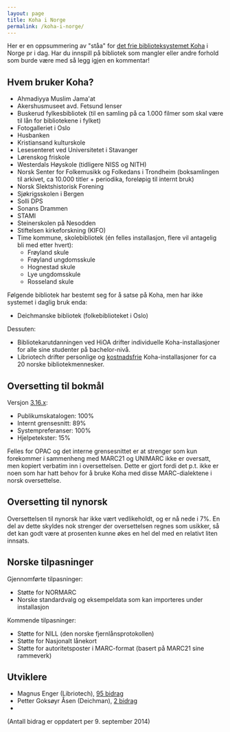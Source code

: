 ```yaml
---
layout: page
title: Koha i Norge
permalink: /koha-i-norge/
---
```


<p>Her er en oppsummering av "ståa" for <a href="http://koha-community.org/">det frie biblioteksystemet Koha</a> i Norge pr i dag. Har du innspill på bibliotek som mangler eller andre forhold som burde være med så legg igjen en kommentar!</p>

<h2>Hvem bruker Koha?</h2>

<ul>
<li>Ahmadiyya Muslim Jama'at</li>
<li>Akershusmuseet avd. Fetsund lenser</li>
<li>Buskerud fylkesbibliotek (til en samling på ca 1.000 filmer som skal være til lån for bibliotekene i fylket)</li>
<li>Fotogalleriet i Oslo</li>
<li>Husbanken</li>
<li>Kristiansand kulturskole</li>
<li>Lesesenteret ved Universitetet i Stavanger</li>
<li>Lørenskog friskole</li>
<li>Westerdals Høyskole (tidligere NISS og NITH)</li>
<li>Norsk Senter for Folkemusikk og Folkedans i Trondheim (boksamlingen til arkivet, ca 10.000 titler + periodika, foreløpig til internt bruk)</li>
<li>Norsk Slektshistorisk Forening</li>
<li>Sjøkrigsskolen i Bergen</li>
<li>Solli DPS</li>
<li>Sonans Drammen</li>
<li>STAMI</li>
<li>Steinerskolen på Nesodden</li>
<li>Stiftelsen kirkeforskning (KIFO)</li>
<li>Time kommune, skolebibliotek (én felles installasjon, flere vil antagelig bli med etter hvert):
  <ul>
  <li>Frøyland skule</li>
  <li>Frøyland ungdomsskule</li>
  <li>Hognestad skule</li>
  <li>Lye ungdomsskule</li>
  <li>Rosseland skule</li>
  </ul>
</li>
</ul>

<p>Følgende bibliotek har bestemt seg for å satse på Koha, men har ikke systemet i daglig bruk enda:</p>

<ul>
<li>Deichmanske bibliotek (folkebiblioteket i Oslo)</li>
</ul>

<p>Dessuten:</p>

<ul>
<li>Bibliotekarutdanningen ved HiOA drifter individuelle Koha-installasjoner for alle sine studenter på bachelor-nivå.</li>
<li>Libriotech drifter personlige og <a href="/gratis-koha">kostnadsfrie</a> Koha-installasjoner for ca 20 norske bibliotekmennesker.</li>
</ul>

<h2>Oversetting til bokmål</h2>

<p>Versjon <a href="http://translate.koha-community.org/nb/316/">3.16.x</a>:</p>

<ul>
<li>Publikumskatalogen: 100%</li>
<li>Internt grensesnitt: 89%</li>
<li>Systempreferanser: 100%</li>
<li>Hjelpetekster: 15%</li>
</ul>

<p>Felles for OPAC og det interne grensesnittet er at strenger som kun forekommer i sammenheng med MARC21 og UNIMARC ikke er oversatt, men kopiert verbatim inn i oversettelsen. Dette er gjort fordi det p.t. ikke er noen som har hatt behov for å bruke Koha med disse MARC-dialektene i norsk oversettelse.</p>

<h2>Oversetting til nynorsk</h2>

<p>Oversettelsen til nynorsk har ikke vært vedlikeholdt, og er nå nede i 7%. En del av dette skyldes nok strenger der oversettelsen regnes som usikker, så det kan godt være at prosenten kunne økes en hel del med en relativt liten innsats.</p>

<h2>Norske tilpasninger</h2>

<p>Gjennomførte tilpasninger:</p>

<ul>
<li>Støtte for NORMARC</li>
<li>Norske standardvalg og eksempeldata som kan importeres under installasjon</li>
</ul>

<p>Kommende tilpasninger:</p>

<ul>
<li>Støtte for NILL (den norske fjernlånsprotokollen)</li>
<li>Støtte for Nasjonalt lånekort</li>
<li>Støtte for autoritetsposter i MARC-format (basert på MARC21 sine rammeverk)</li>
</ul>

<h2>Utviklere</h2>

<ul>
<li>Magnus Enger (Libriotech), <a href="https://www.ohloh.net/p/koha/contributors/6618544677502">95 bidrag</a></li>
<li>Petter Goksøyr Åsen (Deichman), <a href="https://www.openhub.net/p/koha/contributors/6620692884391">2 bidrag</a><li>
</ul>
<p>(Antall bidrag er oppdatert per 9. september 2014)</p>
